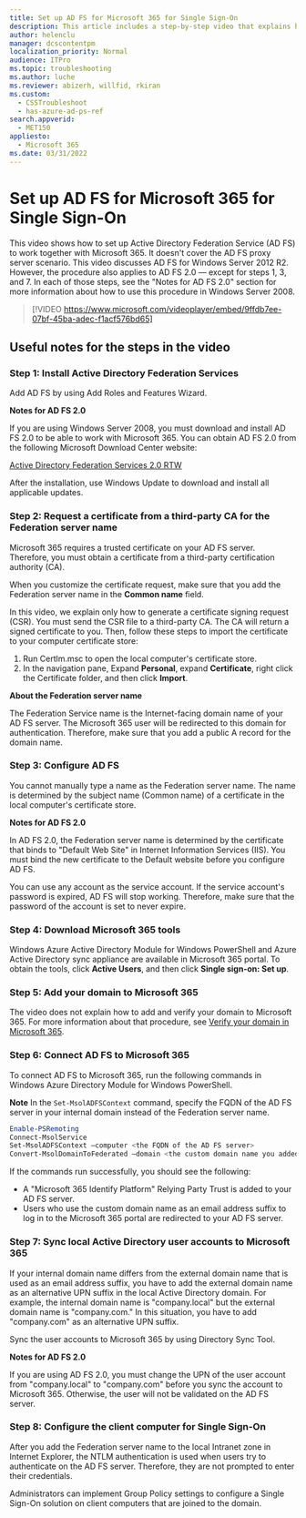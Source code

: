 ```yaml
---
title: Set up AD FS for Microsoft 365 for Single Sign-On
description: This article includes a step-by-step video that explains how to configure AD FS to work together with Microsoft 365 for Single Sign-On solution.
author: helenclu
manager: dcscontentpm
localization_priority: Normal
audience: ITPro
ms.topic: troubleshooting
ms.author: luche
ms.reviewer: abizerh, willfid, rkiran
ms.custom:
  - CSSTroubleshoot
  - has-azure-ad-ps-ref
search.appverid: 
  - MET150
appliesto: 
  - Microsoft 365
ms.date: 03/31/2022
---
```


# Set up AD FS for Microsoft 365 for Single Sign-On

This video shows how to set up Active Directory Federation Service (AD FS) to work together with Microsoft 365. It doesn't cover the AD FS proxy server scenario. This video discusses AD FS for Windows Server 2012 R2. However, the procedure also applies to AD FS 2.0 — except for steps 1, 3, and 7. In each of those steps, see the "Notes for AD FS 2.0" section for more information about how to use this procedure in Windows Server 2008.

> [!VIDEO https://www.microsoft.com/videoplayer/embed/9ffdb7ee-07bf-45ba-adec-f1acf576bd65]

## Useful notes for the steps in the video

### Step 1: Install Active Directory Federation Services

Add AD FS by using Add Roles and Features Wizard.

**Notes for AD FS 2.0**

If you are using Windows Server 2008, you must download and install AD FS 2.0 to be able to work with Microsoft 365. You can obtain AD FS 2.0 from the following Microsoft Download Center website:

[Active Directory Federation Services 2.0 RTW](https://support.microsoft.com/help/974408)

After the installation, use Windows Update to download and install all applicable updates.

### Step 2: Request a certificate from a third-party CA for the Federation server name

Microsoft 365 requires a trusted certificate on your AD FS server. Therefore, you must obtain a certificate from a third-party certification authority (CA). 

When you customize the certificate request, make sure that you add the Federation server name in the **Common name** field. 

In this video, we explain only how to generate a certificate signing request (CSR). You must send the CSR file to a third-party CA. The CA will return a signed certificate to you. Then, follow these steps to import the certificate to your computer certificate store:

1. Run Certlm.msc to open the local computer's certificate store.   
2. In the navigation pane, Expand **Personal**, expand **Certificate**, right click the Certificate folder, and then click **Import**.   

**About the Federation server name**

The Federation Service name is the Internet-facing domain name of your AD FS server. The Microsoft 365 user will be redirected to this domain for authentication. Therefore, make sure that you add a public A record for the domain name. 

### Step 3: Configure AD FS

You cannot manually type a name as the Federation server name. The name is determined by the subject name (Common name) of a certificate in the local computer's certificate store.

**Notes for AD FS 2.0**

In AD FS 2.0, the Federation server name is determined by the certificate that binds to "Default Web Site" in Internet Information Services (IIS). You must bind the new certificate to the Default website before you configure AD FS.

You can use any account as the service account. If the service account's password is expired, AD FS will stop working. Therefore, make sure that the password of the account is set to never expire.

### Step 4: Download Microsoft 365 tools

Windows Azure Active Directory Module for Windows PowerShell and Azure Active Directory sync appliance are available in Microsoft 365 portal. To obtain the tools, click **Active Users**, and then click **Single sign-on: Set up**.

### Step 5: Add your domain to Microsoft 365

The video does not explain how to add and verify your domain to Microsoft 365. For more information about that procedure, see [Verify your domain in Microsoft 365](https://support.office.com/en-ca/article/verify-your-domain-in-office-365-6383f56d-3d09-4dcb-9b41-b5f5a5efd611).

### Step 6: Connect AD FS to Microsoft 365

To connect AD FS to Microsoft 365, run the following commands in Windows Azure Directory Module for Windows PowerShell.

**Note** In the `Set-MsolADFSContext` command, specify the FQDN of the AD FS server in your internal domain instead of the Federation server name.

```powershell
Enable-PSRemoting 
Connect-MsolService 
Set-MsolADFSContext –computer <the FQDN of the AD FS server>
Convert-MsolDomainToFederated –domain <the custom domain name you added into Microsoft 365>
```

If the commands run successfully, you should see the following:

- A "Microsoft 365 Identify Platform" Relying Party Trust is added to your AD FS server.   
- Users who use the custom domain name as an email address suffix to log in to the Microsoft 365 portal are redirected to your AD FS server.   

### Step 7: Sync local Active Directory user accounts to Microsoft 365

If your internal domain name differs from the external domain name that is used as an email address suffix, you have to add the external domain name as an alternative UPN suffix in the local Active Directory domain. For example, the internal domain name is "company.local" but the external domain name is "company.com." In this situation, you have to add "company.com" as an alternative UPN suffix.

Sync the user accounts to Microsoft 365 by using Directory Sync Tool.

**Notes for AD FS 2.0**

If you are using AD FS 2.0, you must change the UPN of the user account from "company.local" to "company.com" before you sync the account to Microsoft 365. Otherwise, the user will not be validated on the AD FS server. 

### Step 8: Configure the client computer for Single Sign-On

After you add the Federation server name to the local Intranet zone in Internet Explorer, the NTLM authentication is used when users try to authenticate on the AD FS server. Therefore, they are not prompted to enter their credentials. 

Administrators can implement Group Policy settings to configure a Single Sign-On solution on client computers that are joined to the domain.
